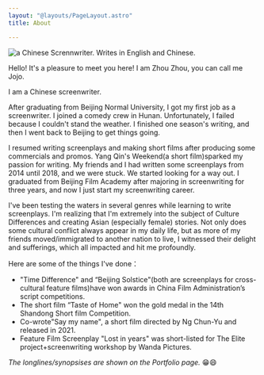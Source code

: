 ```yaml
---
layout: "@layouts/PageLayout.astro"
title: About

---
```

![a Chinese Scrennwriter. Writes in English and Chinese.](/assets/images/个人图片-圆形.png "ZhouZhou")

Hello! It's a pleasure to meet you here! I am Zhou Zhou, you can call me Jojo.

I am a Chinese screenwriter. 

After graduating from Beijing Normal University, I got my first job as a screenwriter. I joined a comedy crew in Hunan. Unfortunately, I failed because I couldn't stand the weather. I finished one season's writing, and then I went back to Beijing to get things going.

I resumed writing screenplays and making short films after producing some commercials and promos. Yang Qin's Weekend(a short film)sparked my passion for writing. My friends and I had written some screenplays from 2014 until 2018, and we were stuck. We started looking for a way out. I graduated from Beijing Film Academy after majoring in screenwriting for three years, and now I just start my screenwriting career.

I've been testing the waters in several genres while learning to write screenplays. I'm realizing that I'm extremely into the subject of Culture Differences and creating Asian (especially female) stories. Not only does some cultural conflict always appear in my daily life, but as more of my friends moved/immigrated to another nation to live, I witnessed their delight and sufferings, which all impacted and hit me profoundly.

Here are some of the things I've done：

* "Time Difference" and “Beijing Solstice"(both are screenplays for cross-cultural feature films)have won awards in China Film Administration’s script competitions.
* The short film “Taste of Home" won the gold medal in the 14th Shandong Short film Competition.
* Co-wrote"Say my name", a short film directed by Ng Chun-Yu and released in 2021.
* Feature Film Screenplay "Lost in years" was short-listed for The Elite project+screenwriting workshop by Wanda Pictures.

_The longlines/synopsises are shown on the Portfolio page._ 😁😄